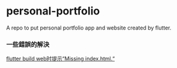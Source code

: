 # personal-portfolio
A repo to put personal portfolio app and website created by flutter.

### 一些錯誤的解決
[flutter build web时提示“Missing index.html.“](https://blog.csdn.net/u010568616/article/details/115241609)